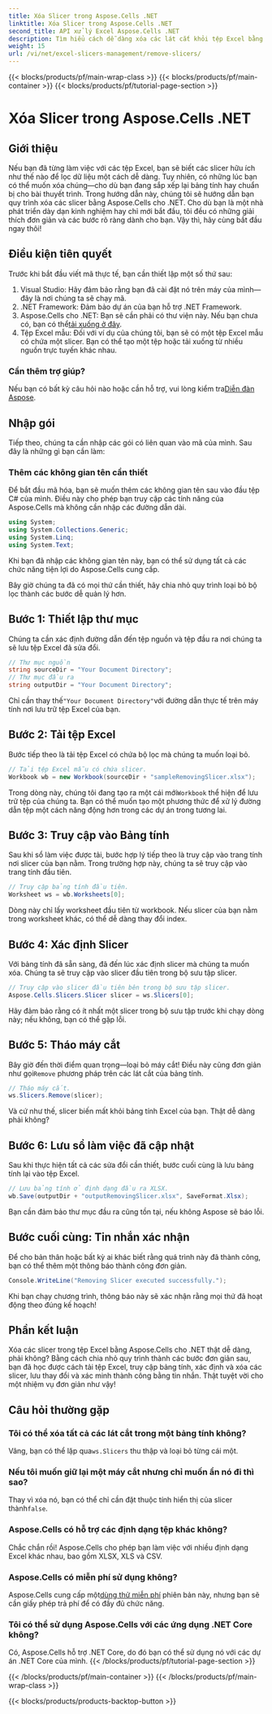 ```yaml
---
title: Xóa Slicer trong Aspose.Cells .NET
linktitle: Xóa Slicer trong Aspose.Cells .NET
second_title: API xử lý Excel Aspose.Cells .NET
description: Tìm hiểu cách dễ dàng xóa các lát cắt khỏi tệp Excel bằng Aspose.Cells cho .NET với hướng dẫn từng bước chi tiết của chúng tôi.
weight: 15
url: /vi/net/excel-slicers-management/remove-slicers/
---
```


{{< blocks/products/pf/main-wrap-class >}}
{{< blocks/products/pf/main-container >}}
{{< blocks/products/pf/tutorial-page-section >}}

# Xóa Slicer trong Aspose.Cells .NET

## Giới thiệu
Nếu bạn đã từng làm việc với các tệp Excel, bạn sẽ biết các slicer hữu ích như thế nào để lọc dữ liệu một cách dễ dàng. Tuy nhiên, có những lúc bạn có thể muốn xóa chúng—cho dù bạn đang sắp xếp lại bảng tính hay chuẩn bị cho bài thuyết trình. Trong hướng dẫn này, chúng tôi sẽ hướng dẫn bạn quy trình xóa các slicer bằng Aspose.Cells cho .NET. Cho dù bạn là một nhà phát triển dày dạn kinh nghiệm hay chỉ mới bắt đầu, tôi đều có những giải thích đơn giản và các bước rõ ràng dành cho bạn. Vậy thì, hãy cùng bắt đầu ngay thôi!
## Điều kiện tiên quyết
Trước khi bắt đầu viết mã thực tế, bạn cần thiết lập một số thứ sau:
1. Visual Studio: Hãy đảm bảo rằng bạn đã cài đặt nó trên máy của mình—đây là nơi chúng ta sẽ chạy mã.
2. .NET Framework: Đảm bảo dự án của bạn hỗ trợ .NET Framework.
3.  Aspose.Cells cho .NET: Bạn sẽ cần phải có thư viện này. Nếu bạn chưa có, bạn có thể[tải xuống ở đây](https://releases.aspose.com/cells/net/).
4. Tệp Excel mẫu: Đối với ví dụ của chúng tôi, bạn sẽ có một tệp Excel mẫu có chứa một slicer. Bạn có thể tạo một tệp hoặc tải xuống từ nhiều nguồn trực tuyến khác nhau.
### Cần thêm trợ giúp?
 Nếu bạn có bất kỳ câu hỏi nào hoặc cần hỗ trợ, vui lòng kiểm tra[Diễn đàn Aspose](https://forum.aspose.com/c/cells/9).
## Nhập gói
Tiếp theo, chúng ta cần nhập các gói có liên quan vào mã của mình. Sau đây là những gì bạn cần làm:
### Thêm các không gian tên cần thiết
Để bắt đầu mã hóa, bạn sẽ muốn thêm các không gian tên sau vào đầu tệp C# của mình. Điều này cho phép bạn truy cập các tính năng của Aspose.Cells mà không cần nhập các đường dẫn dài.
```csharp
using System;
using System.Collections.Generic;
using System.Linq;
using System.Text;
```
Khi bạn đã nhập các không gian tên này, bạn có thể sử dụng tất cả các chức năng tiện lợi do Aspose.Cells cung cấp.

Bây giờ chúng ta đã có mọi thứ cần thiết, hãy chia nhỏ quy trình loại bỏ bộ lọc thành các bước dễ quản lý hơn.
## Bước 1: Thiết lập thư mục
Chúng ta cần xác định đường dẫn đến tệp nguồn và tệp đầu ra nơi chúng ta sẽ lưu tệp Excel đã sửa đổi.
```csharp
// Thư mục nguồn
string sourceDir = "Your Document Directory";
// Thư mục đầu ra
string outputDir = "Your Document Directory";
```
 Chỉ cần thay thế`"Your Document Directory"`với đường dẫn thực tế trên máy tính nơi lưu trữ tệp Excel của bạn.
## Bước 2: Tải tệp Excel
Bước tiếp theo là tải tệp Excel có chứa bộ lọc mà chúng ta muốn loại bỏ.
```csharp
// Tải tệp Excel mẫu có chứa slicer.
Workbook wb = new Workbook(sourceDir + "sampleRemovingSlicer.xlsx");
```
 Trong dòng này, chúng tôi đang tạo ra một cái mới`Workbook` thể hiện để lưu trữ tệp của chúng ta. Bạn có thể muốn tạo một phương thức để xử lý đường dẫn tệp một cách năng động hơn trong các dự án trong tương lai.
## Bước 3: Truy cập vào Bảng tính
Sau khi sổ làm việc được tải, bước hợp lý tiếp theo là truy cập vào trang tính nơi slicer của bạn nằm. Trong trường hợp này, chúng ta sẽ truy cập vào trang tính đầu tiên.
```csharp
// Truy cập bảng tính đầu tiên.
Worksheet ws = wb.Worksheets[0];
```
Dòng này chỉ lấy worksheet đầu tiên từ workbook. Nếu slicer của bạn nằm trong worksheet khác, có thể dễ dàng thay đổi index.
## Bước 4: Xác định Slicer
Với bảng tính đã sẵn sàng, đã đến lúc xác định slicer mà chúng ta muốn xóa. Chúng ta sẽ truy cập vào slicer đầu tiên trong bộ sưu tập slicer.
```csharp
// Truy cập vào slicer đầu tiên bên trong bộ sưu tập slicer.
Aspose.Cells.Slicers.Slicer slicer = ws.Slicers[0];
```
Hãy đảm bảo rằng có ít nhất một slicer trong bộ sưu tập trước khi chạy dòng này; nếu không, bạn có thể gặp lỗi.
## Bước 5: Tháo máy cắt
 Bây giờ đến thời điểm quan trọng—loại bỏ máy cắt! Điều này cũng đơn giản như gọi`Remove` phương pháp trên các lát cắt của bảng tính.
```csharp
// Tháo máy cắt.
ws.Slicers.Remove(slicer);
```
Và cứ như thế, slicer biến mất khỏi bảng tính Excel của bạn. Thật dễ dàng phải không?
## Bước 6: Lưu sổ làm việc đã cập nhật
Sau khi thực hiện tất cả các sửa đổi cần thiết, bước cuối cùng là lưu bảng tính lại vào tệp Excel.
```csharp
// Lưu bảng tính ở định dạng đầu ra XLSX.
wb.Save(outputDir + "outputRemovingSlicer.xlsx", SaveFormat.Xlsx);
```
Bạn cần đảm bảo thư mục đầu ra cũng tồn tại, nếu không Aspose sẽ báo lỗi. 
## Bước cuối cùng: Tin nhắn xác nhận
Để cho bản thân hoặc bất kỳ ai khác biết rằng quá trình này đã thành công, bạn có thể thêm một thông báo thành công đơn giản.
```csharp
Console.WriteLine("Removing Slicer executed successfully.");
```
Khi bạn chạy chương trình, thông báo này sẽ xác nhận rằng mọi thứ đã hoạt động theo đúng kế hoạch!
## Phần kết luận
Xóa các slicer trong tệp Excel bằng Aspose.Cells cho .NET thật dễ dàng, phải không? Bằng cách chia nhỏ quy trình thành các bước đơn giản sau, bạn đã học được cách tải tệp Excel, truy cập bảng tính, xác định và xóa các slicer, lưu thay đổi và xác minh thành công bằng tin nhắn. Thật tuyệt vời cho một nhiệm vụ đơn giản như vậy!
## Câu hỏi thường gặp
### Tôi có thể xóa tất cả các lát cắt trong một bảng tính không?
 Vâng, bạn có thể lặp qua`ws.Slicers` thu thập và loại bỏ từng cái một.
### Nếu tôi muốn giữ lại một máy cắt nhưng chỉ muốn ẩn nó đi thì sao?
 Thay vì xóa nó, bạn có thể chỉ cần đặt thuộc tính hiển thị của slicer thành`false`.
### Aspose.Cells có hỗ trợ các định dạng tệp khác không?
Chắc chắn rồi! Aspose.Cells cho phép bạn làm việc với nhiều định dạng Excel khác nhau, bao gồm XLSX, XLS và CSV.
### Aspose.Cells có miễn phí sử dụng không?
 Aspose.Cells cung cấp một[dùng thử miễn phí](https://releases.aspose.com/) phiên bản này, nhưng bạn sẽ cần giấy phép trả phí để có đầy đủ chức năng.
### Tôi có thể sử dụng Aspose.Cells với các ứng dụng .NET Core không?
Có, Aspose.Cells hỗ trợ .NET Core, do đó bạn có thể sử dụng nó với các dự án .NET Core của mình.
{{< /blocks/products/pf/tutorial-page-section >}}

{{< /blocks/products/pf/main-container >}}
{{< /blocks/products/pf/main-wrap-class >}}

{{< blocks/products/products-backtop-button >}}
